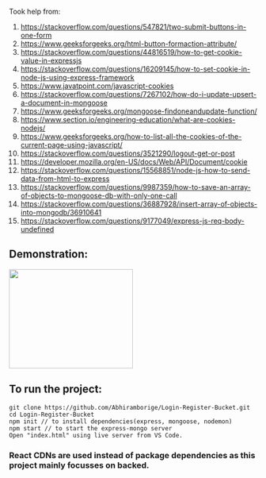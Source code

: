 Took help from:
1. https://stackoverflow.com/questions/547821/two-submit-buttons-in-one-form
2. https://www.geeksforgeeks.org/html-button-formaction-attribute/
3. https://stackoverflow.com/questions/44816519/how-to-get-cookie-value-in-expressjs
4. https://stackoverflow.com/questions/16209145/how-to-set-cookie-in-node-js-using-express-framework
5. https://www.javatpoint.com/javascript-cookies
6. https://stackoverflow.com/questions/7267102/how-do-i-update-upsert-a-document-in-mongoose
7. https://www.geeksforgeeks.org/mongoose-findoneandupdate-function/
8. https://www.section.io/engineering-education/what-are-cookies-nodejs/
9. https://www.geeksforgeeks.org/how-to-list-all-the-cookies-of-the-current-page-using-javascript/
10. https://stackoverflow.com/questions/3521290/logout-get-or-post
11. https://developer.mozilla.org/en-US/docs/Web/API/Document/cookie
12. https://stackoverflow.com/questions/15568851/node-js-how-to-send-data-from-html-to-express
13. https://stackoverflow.com/questions/9987359/how-to-save-an-array-of-objects-to-mongoose-db-with-only-one-call
14. https://stackoverflow.com/questions/36887928/insert-array-of-objects-into-mongodb/36910641
15. https://stackoverflow.com/questions/9177049/express-js-req-body-undefined

## Demonstration:
<a href="https://youtu.be/6YWINMN7TiI" target="_blank" rel="noopener noreferrer">
   <img src="http://img.youtube.com/vi/6YWINMN7TiI/0.jpg" height="200px" width="250px">
</a>

## To run the project:
```
git clone https://github.com/Abhiramborige/Login-Register-Bucket.git
cd Login-Register-Bucket
npm init // to install dependencies(express, mongoose, nodemon)
npm start // to start the express-mongo server
Open "index.html" using live server from VS Code.
```
### React CDNs are used instead of package dependencies as this project mainly focusses on backed.
